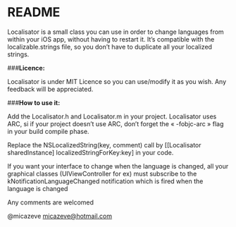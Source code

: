 # README

Localisator is a small class you can use in order to change languages from within your iOS app, without having to restart it. It’s compatible with the localizable.strings file, so you don’t have to duplicate all your localized strings.


###**Licence:**

Localisator is under MIT Licence so you can use/modify it as you wish. Any feedback will be appreciated.

###**How to use it:**

Add the Localisator.h and Localisator.m in your project. Localisator uses ARC, si if your project doesn’t use ARC, don’t forget the « -fobjc-arc » flag in your build compile phase.

Replace the NSLocalizedString(key, comment) call by  [[Localisator sharedInstance] localizedStringForKey:key] in your code.

If you want your interface to change when the language is changed, all your graphical classes (UIViewController for ex) must subscribe to the kNotificationLanguageChanged notification which is fired when the language is changed




Any comments are welcomed 

@micazeve
micazeve@hotmail.com

